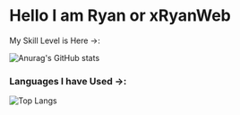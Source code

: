 
# Hello I am Ryan or xRyanWeb  

My Skill Level is Here ->:

![Anurag's GitHub stats](https://github-readme-stats.vercel.app/api?username=xRyanWeb&show_icons=true&theme=transparent)
<br/>

### Languages I have Used ->:

![Top Langs](https://github-readme-stats.vercel.app/api/top-langs/?username=xRyanWeb&layout=compact)
